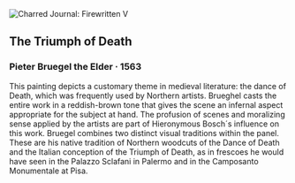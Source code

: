 <div class="artwork-of-the-day">
  <div class="container">
    <div class="img-wrapper">
      <img
        src="https://uploads7.wikiart.org/images/pieter-bruegel-the-elder/the-triumph-of-death.jpg!Large.jpg"
        alt="Charred Journal: Firewritten V" />
    </div>
    <div class="artwork-detail">
      <div class="artwork-origin"> 
        <h2 class="artwork-name">The Triumph of Death</h2>
        <h3 class="artist">
          Pieter Bruegel the Elder
                    ·  1563
        </h3>
      </div>
      <p class="description">
        <span class="artwork-description-text ng-binding" ng-bind-html="viewModel.ArtworkOfTheDay.Description | unsafe">This painting depicts a customary theme in medieval literature: the dance of Death, which was frequently used by Northern artists. Brueghel casts the entire work in a reddish-brown tone that gives the scene an infernal aspect appropriate for the subject at hand. The profusion of scenes and moralizing sense applied by the artists are part of Hieronymous Bosch´s influence on this work. Bruegel combines two distinct visual traditions within the panel. These are his native tradition of Northern woodcuts of the Dance of Death and the Italian conception of the Triumph of Death, as in frescoes he would have seen in the Palazzo Sclafani in Palermo and in the Camposanto Monumentale at Pisa.</span>
                        <div class="text-shadow-container" ng-show="showShadow" style=""></div>
      </p>
    </div>
  </div>

</div>
